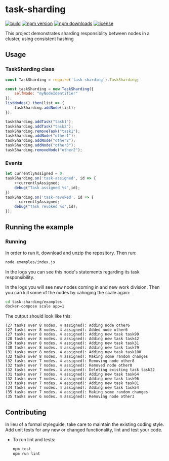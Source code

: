 # task-sharding


[![build](https://api.travis-ci.org/LivePersonInc/task-sharding.svg?branch=master)](https://travis-ci.org/LivePersonInc/task-sharding)
[![npm version](https://img.shields.io/npm/v/task-sharding.svg)](https://www.npmjs.com/package/task-sharding)
[![npm downloads](https://img.shields.io/npm/dm/task-sharding.svg)](https://www.npmjs.com/package/task-sharding)
[![license](https://img.shields.io/npm/l/task-sharding.svg)](LICENSE)

This project demonstrates sharding responsiblity between nodes in a cluster, using consistent hashing

## Usage

### TaskSharding class

```js
const TaskSharding = require('task-sharding').TaskSharding;

const taskSharding = new TaskSharding({
    selfNode: "myNodeIdentifier"
});
listNodes().then(list => {
    taskSharding.addNode(list);
});

taskSharding.addTask("task1");
taskSharding.addTask("task2");
taskSharding.removeTask("task1");
taskSharding.addNode("other1");
taskSharding.addNode("other2");
taskSharding.addNode("other3");
taskSharding.removeNode("other2");


```

### Events

```js
let currentlyAssigned = 0;
taskSharding.on('task-assigned', id => {
    ++currentlyAssigned;
    debug("Task assigned %s",id);
})
taskSharding.on('task-revoked', id => {
    --currentlyAssigned;
    debug("Task revoked %s",id);
});

```

## Running the example


### Running

In order to run it, download and unzip the repository. Then run:

```sh
node examples/index.js
```
In the logs you can see this node's statements regarding its task responsibility.

In the logs you will see new nodes coming in and new work division. Then you can kill some of the nodes by cahnging the scale again:
```sh
cd task-sharding/examples
docker-compose scale app=1
```
The output should look like this:

```
(27 tasks over 8 nodes. 4 assigned): Adding node other6
(27 tasks over 8 nodes. 4 assigned): Added node other6
(27 tasks over 8 nodes. 4 assigned): Adding new task task90
(28 tasks over 8 nodes. 4 assigned): Adding new task task42
(29 tasks over 8 nodes. 4 assigned): Adding new task task31
(30 tasks over 8 nodes. 4 assigned): Adding new task task79
(31 tasks over 8 nodes. 4 assigned): Adding new task task100
(32 tasks over 8 nodes. 4 assigned): Making some random changes
(32 tasks over 7 nodes. 4 assigned): Removing node other8
(32 tasks over 7 nodes. 4 assigned): Removed node other8
(32 tasks over 7 nodes. 4 assigned): Deleting existing task task22
(31 tasks over 7 nodes. 4 assigned): Adding new task task64
(32 tasks over 7 nodes. 4 assigned): Adding new task task96
(33 tasks over 7 nodes. 4 assigned): Adding new task task81
(34 tasks over 7 nodes. 4 assigned): Adding new task task54
(35 tasks over 7 nodes. 4 assigned): Making some random changes
(35 tasks over 6 nodes. 4 assigned): Removing node other3

```


## Contributing

In lieu of a formal styleguide, take care to maintain the existing coding 
style. Add unit tests for any new or changed functionality, lint and test your code.

- To run lint and tests:
   
   ```sh
   npm test
   npm run lint
   ```


